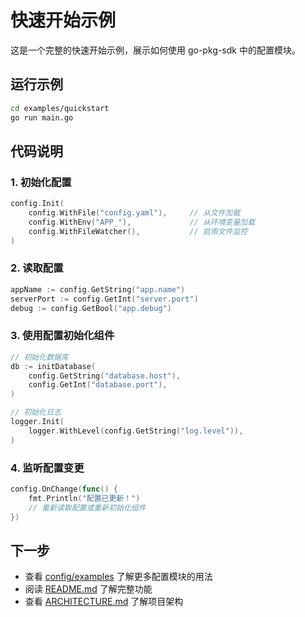# 快速开始示例

这是一个完整的快速开始示例，展示如何使用 go-pkg-sdk 中的配置模块。

## 运行示例

```bash
cd examples/quickstart
go run main.go
```

## 代码说明

### 1. 初始化配置

```go
config.Init(
    config.WithFile("config.yaml"),     // 从文件加载
    config.WithEnv("APP_"),             // 从环境变量加载
    config.WithFileWatcher(),           // 启用文件监控
)
```

### 2. 读取配置

```go
appName := config.GetString("app.name")
serverPort := config.GetInt("server.port")
debug := config.GetBool("app.debug")
```

### 3. 使用配置初始化组件

```go
// 初始化数据库
db := initDatabase(
    config.GetString("database.host"),
    config.GetInt("database.port"),
)

// 初始化日志
logger.Init(
    logger.WithLevel(config.GetString("log.level")),
)
```

### 4. 监听配置变更

```go
config.OnChange(func() {
    fmt.Println("配置已更新！")
    // 重新读取配置或重新初始化组件
})
```

## 下一步

- 查看 [config/examples](../../config/examples/) 了解更多配置模块的用法
- 阅读 [README.md](../../README.md) 了解完整功能
- 查看 [ARCHITECTURE.md](../../ARCHITECTURE.md) 了解项目架构

